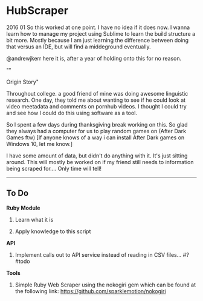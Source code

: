 HubScraper
==========

2016 01
So this worked at one point. I have no idea if it does now. I wanna learn how to manage my project using Sublime to learn the build structure a bit more. Mostly because I am just learning the difference between doing that versus an IDE, but will find a middeground eventually.

@andrewjkerr here it is, after a year of holding onto this for no reason.

""

Origin Story"

Throughout college. a good friend of mine was doing awesome linguistic research. One day, they told me about wanting to see if he could look at video meetadata and comments on pornhub videos. I thought I could try and see how I could do this using software as a tool. 

So I spent a few days during thanksgiving break working on this. So glad they always had a computer for us to play random games on (After Dark Games ftw) [If anyone knows of a way i can install After Dark games on Windows 10, let me know.] 

I have some amount of data, but didn't do anything with it. It's just sitting around. This will mostly be worked on if my friend still needs to information being scraped for.... Only time will tell!


--- --- ---

<b><strong>To Do</strong></b>
--
<b>Ruby Module</b>

1. Learn what it is
	
2. Apply knowledge to this script

<b>API</b>

1. Implement calls out to API service instead of reading in CSV files... #? #todo

<b>Tools</b>

1. Simple Ruby Web Scraper using the nokogiri gem which can be found at the following link:
		https://github.com/sparklemotion/nokogiri